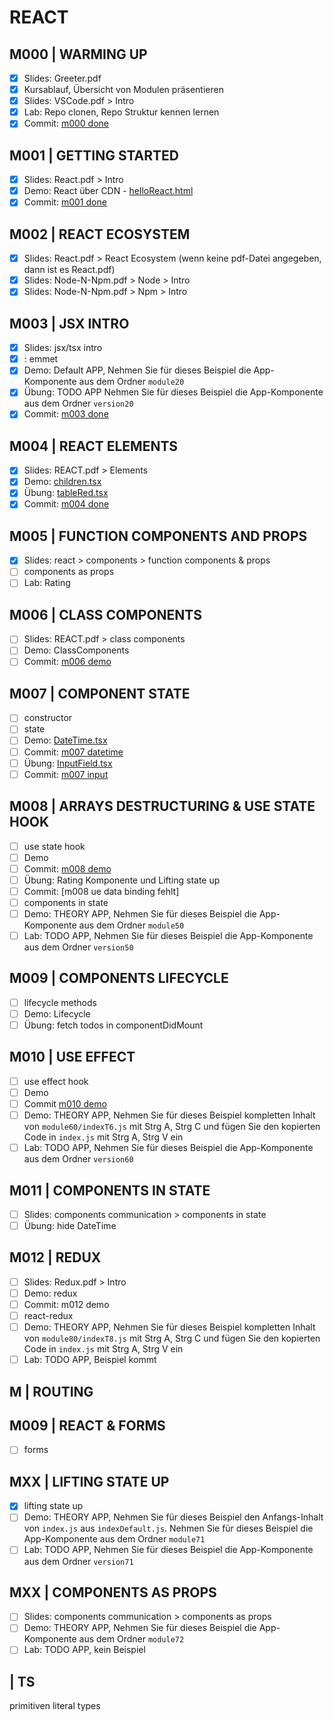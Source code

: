 ﻿# REACT

## M000 | WARMING UP

- [x] Slides: Greeter.pdf
- [x] Kursablauf, Übersicht von Modulen präsentieren
- [x] Slides: VSCode.pdf > Intro
- [x] Lab: Repo clonen, Repo Struktur kennen lernen
- [x] Commit: [m000 done](https://github.com/ppedvAG/2021-04-08-react/commit/5fa5d98f9208f0b8abcef068badea309b5bc086b)

## M001 | GETTING STARTED

- [x] Slides: React.pdf > Intro
- [x] Demo: React über CDN - [helloReact.html](m001/helloReact.html)
- [x] Commit: [m001 done](https://github.com/ppedvAG/2021-04-08-react/commit/f2c57bd740603eb839c7482a50f40ab32a90a97a)

## M002 | REACT ECOSYSTEM

- [x] Slides: React.pdf > React Ecosystem (wenn keine pdf-Datei angegeben, dann ist es React.pdf)
- [x] Slides: Node-N-Npm.pdf > Node > Intro
- [x] Slides: Node-N-Npm.pdf > Npm > Intro

## M003 | JSX INTRO

- [x] Slides: jsx/tsx intro
- [x] : emmet
- [x] Demo: Default APP, Nehmen Sie für dieses Beispiel die App-Komponente aus dem Ordner `module20`
- [x] Übung: TODO APP Nehmen Sie für dieses Beispiel die App-Komponente aus dem Ordner `version20`
- [x] Commit: [m003 done](https://github.com/ppedvAG/2021-04-08-react/commit/d363a8b366eb2e7be068531aa6550687574ee389)

## M004 | REACT ELEMENTS

- [x] Slides: REACT.pdf > Elements
- [x] Demo: [children.tsx](./m004/../default-app/src/m004/Children.tsx)
- [x] Übung: [tableRed.tsx]()
- [x] Commit: [m004 done](https://github.com/ppedvAG/2021-04-08-react/commit/32413b7759ee030d50e6d64a9526fee50dc9941f)

## M005 | FUNCTION COMPONENTS AND PROPS

- [x] Slides: react > components > function components & props
- [ ] components as props
- [ ] Lab: Rating

## M006 | CLASS COMPONENTS

- [ ] Slides: REACT.pdf > class components
- [ ] Demo: ClassComponents
- [ ] Commit: [m006 demo](https://github.com/ppedvAG/2021-04-08-react/commit/3b1592673dac43439f0811cb78032b185acdbaf3)

## M007 | COMPONENT STATE

- [ ] constructor
- [ ] state
- [ ] Demo: [DateTime.tsx](default-app/src/m007/DateTime.tsx)
- [ ] Commit: [m007 datetime](https://github.com/ppedvAG/2021-04-08-react/commit/2a2f4fb2ac116ea8e046fa6567a63b9560792aa6)
- [ ] Übung: [InputField.tsx](todo-app/src/m007/InputField.tsx)
- [ ] Commit: [m007 input](https://github.com/ppedvAG/2021-04-08-react/commit/71a8d071caeb22d4811a9471c7364aa9d24784a7)

## M008 | ARRAYS DESTRUCTURING & USE STATE HOOK

- [ ] use state hook
- [ ] Demo
- [ ] Commit: [m008 demo](https://github.com/ppedvAG/2021-04-08-react/commit/ab8b439d85a4130bd51c08c9a48aa75d63b7359d)
- [ ] Übung: Rating Komponente und Lifting state up
- [ ] Commit: [m008 ue data binding fehlt]
- [ ] components in state
- [ ] Demo: THEORY APP, Nehmen Sie für dieses Beispiel die App-Komponente aus dem Ordner `module50`
- [ ] Lab: TODO APP, Nehmen Sie für dieses Beispiel die App-Komponente aus dem Ordner `version50`

## M009 | COMPONENTS LIFECYCLE

- [ ] lifecycle methods
- [ ] Demo: Lifecycle
- [ ] Übung: fetch todos in componentDidMount

## M010 | USE EFFECT

- [ ] use effect hook
- [ ] Demo
- [ ] Commit [m010 demo](https://github.com/ppedvAG/2021-04-08-react/commit/5005acc71a3beb02c1c0f80ab19c304873fda2f4)
- [ ] Demo: THEORY APP, Nehmen Sie für dieses Beispiel kompletten Inhalt von `module60/indexT6.js` mit Strg A, Strg C und fügen Sie den kopierten Code in `index.js` mit Strg A, Strg V ein
- [ ] Lab: TODO APP, Nehmen Sie für dieses Beispiel die App-Komponente aus dem Ordner `version60`

## M011 | COMPONENTS IN STATE

- [ ] Slides: components communication > components in state
- [ ] Übung: hide DateTime

## M012 | REDUX

- [ ] Slides: Redux.pdf > Intro
- [ ] Demo: redux
- [ ] Commit: m012 demo
- [ ] react-redux
- [ ] Demo: THEORY APP, Nehmen Sie für dieses Beispiel kompletten Inhalt von `module80/indexT8.js` mit Strg A, Strg C und fügen Sie den kopierten Code in `index.js` mit Strg A, Strg V ein
- [ ] Lab: TODO APP, Beispiel kommt

## M | ROUTING

## M009 | REACT & FORMS

- [ ] forms

## MXX | LIFTING STATE UP

- [x] lifting state up
- [ ] Demo: THEORY APP, Nehmen Sie für dieses Beispiel den Anfangs-Inhalt von `index.js` aus `indexDefault.js`. Nehmen Sie für dieses Beispiel die App-Komponente aus dem Ordner `module71`
- [ ] Lab: TODO APP, Nehmen Sie für dieses Beispiel die App-Komponente aus dem Ordner `version71`

## MXX | COMPONENTS AS PROPS

- [ ] Slides: components communication > components as props
- [ ] Demo: THEORY APP, Nehmen Sie für dieses Beispiel die App-Komponente aus dem Ordner `module72`
- [ ] Lab: TODO APP, kein Beispiel

## | TS

primitiven
literal types